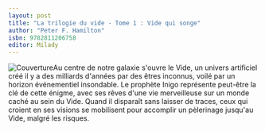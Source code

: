 ```yaml
---
layout: post
title: "La trilogie du vide - Tome 1 : Vide qui songe"
author: "Peter F. Hamilton"
isbn: 9782811206758
editor: Milady
---
```


![Couverture](/img/9782811206758.jpg)Au centre de notre galaxie s'ouvre le Vide, un univers artificiel créé il y a des milliards d'années par des êtres inconnus, voilé par un horizon événementiel insondable. Le prophète Inigo représente peut-être la clé de cette énigme, avec ses rêves d'une vie merveilleuse sur un monde caché au sein du Vide. Quand il disparaît sans laisser de traces, ceux qui croient en ses visions se mobilisent pour accomplir un pèlerinage jusqu'au Vide, malgré les risques.